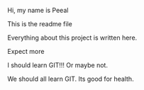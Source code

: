 Hi, my name is Peeal


This is the readme file

Everything about this project is written here.

Expect more

I should learn GIT!!! Or maybe not.

We should all learn GIT. Its good for health. 
